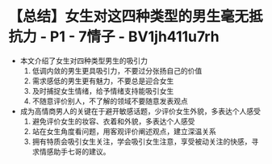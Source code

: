 # 【总结】女生对这四种类型的男生毫无抵抗力 - P1 - 7情子 - BV1jh411u7rh

-   本文介绍了女生对四种类型男生的吸引力
    1.  低调内敛的男生更具吸引力，不要过分张扬自己的价值
    2.  需求感低的男生更有魅力，不要总是迎合女生
    3.  及时捕捉女生情绪，给予情绪支持能吸引女生
    4.  不随意评价别人，不了解的领域不要随意发表观点
-   成为高情商男人的关键在于避开敏感话题，少评价女生外貌，多表达个人感受
    1.  避免评价女生的妆容、衣着和外貌，多表达个人感受
    2.  站在女生角度看问题，用客观评价阐述观点，建立深温关系
    3.  拥有特质会吸引女生关注，学会吸引女生注意，享受被动关注的快感，寻求情感助手七哥的建议。